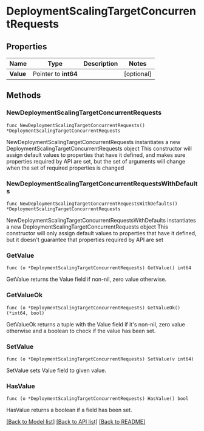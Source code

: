 # DeploymentScalingTargetConcurrentRequests

## Properties

Name | Type | Description | Notes
------------ | ------------- | ------------- | -------------
**Value** | Pointer to **int64** |  | [optional] 

## Methods

### NewDeploymentScalingTargetConcurrentRequests

`func NewDeploymentScalingTargetConcurrentRequests() *DeploymentScalingTargetConcurrentRequests`

NewDeploymentScalingTargetConcurrentRequests instantiates a new DeploymentScalingTargetConcurrentRequests object
This constructor will assign default values to properties that have it defined,
and makes sure properties required by API are set, but the set of arguments
will change when the set of required properties is changed

### NewDeploymentScalingTargetConcurrentRequestsWithDefaults

`func NewDeploymentScalingTargetConcurrentRequestsWithDefaults() *DeploymentScalingTargetConcurrentRequests`

NewDeploymentScalingTargetConcurrentRequestsWithDefaults instantiates a new DeploymentScalingTargetConcurrentRequests object
This constructor will only assign default values to properties that have it defined,
but it doesn't guarantee that properties required by API are set

### GetValue

`func (o *DeploymentScalingTargetConcurrentRequests) GetValue() int64`

GetValue returns the Value field if non-nil, zero value otherwise.

### GetValueOk

`func (o *DeploymentScalingTargetConcurrentRequests) GetValueOk() (*int64, bool)`

GetValueOk returns a tuple with the Value field if it's non-nil, zero value otherwise
and a boolean to check if the value has been set.

### SetValue

`func (o *DeploymentScalingTargetConcurrentRequests) SetValue(v int64)`

SetValue sets Value field to given value.

### HasValue

`func (o *DeploymentScalingTargetConcurrentRequests) HasValue() bool`

HasValue returns a boolean if a field has been set.


[[Back to Model list]](../README.md#documentation-for-models) [[Back to API list]](../README.md#documentation-for-api-endpoints) [[Back to README]](../README.md)


